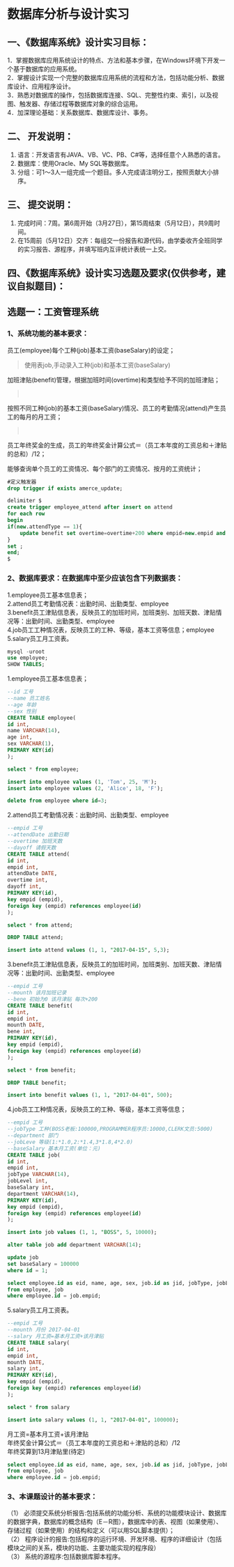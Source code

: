 # 数据库分析与设计实习
## 一、《数据库系统》设计实习目标：
1．掌握数据库应用系统设计的特点、方法和基本步骤，在Windows环境下开发一个基于数据库的应用系统。<br />
2．掌握设计实现一个完整的数据库应用系统的流程和方法，包括功能分析、数据库设计、应用程序设计。<br />
3．熟悉对数据库的操作，包括数据库连接、SQL、完整性约束、索引，以及视图、触发器、存储过程等数据库对象的综合运用。<br />
4．加深理论基础：关系数据库、数据库设计、事务。<br />

## 二、	开发说明：
1. 语言：开发语言有JAVA、VB、VC、PB、C#等，选择任意个人熟悉的语言。<br />
2. 数据库：使用Oracle、My SQL等数据库。<br />
3. 分组：可1～3人一组完成一个题目。多人完成请注明分工，按照贡献大小排序。<br />

## 三、	提交说明：
1. 完成时间：7周。第6周开始（3月27日），第15周结束（5月12日），共9周时间。<br />
2. 在15周前（5月12日）交齐：每组交一份报告和源代码，由学委收齐全班同学的实习报告、源程序，并填写班内互评统计表统一上交。<br />

## 四、《数据库系统》设计实习选题及要求(仅供参考，建议自拟题目)：

## 选题一：工资管理系统
### 1、系统功能的基本要求：<br />
员工(employee)每个工种(job)基本工资(baseSalary)的设定；<br />
>使用表job,手动录入工种(job)和基本工资(baseSalary)<br />

加班津贴(benefit)管理，根据加班时间(overtime)和类型给予不同的加班津贴；<br />
><br />
>

按照不同工种(job)的基本工资(baseSalary)情况、员工的考勤情况(attend)产生员工的每月的月工资；<br />
><br />
>

员工年终奖金的生成，员工的年终奖金计算公式＝（员工本年度的工资总和＋津贴的总和）/12；<br />
>

能够查询单个员工的工资情况、每个部门的工资情况、按月的工资统计；<br />
>

```sql
#定义触发器
drop trigger if exists amerce_update;

delimiter $
create trigger employee_attend after insert on attend
for each row
begin
if(new.attendType == 1){
    update benefit set overtime=overtime+200 where empid=new.empid and new.attendDate 
}
set ;
end;
$

```

### 2、数据库要求：在数据库中至少应该包含下列数据表：<br />
1.employee员工基本信息表；<br />
2.attend员工考勤情况表：出勤时间、出勤类型、employee<br />
3.benefit员工津贴信息表，反映员工的加班时间，加班类别、加班天数、津贴情况等：出勤时间、出勤类型、employee<br />
4.job员工工种情况表，反映员工的工种、等级，基本工资等信息；employee<br />
5.salary员工月工资表。<br />
```sql
mysql -uroot
use employee;
SHOW TABLES;
```

1.employee员工基本信息表；<br />

```sql
--id 工号
--name 员工姓名
--age 年龄
--sex 性别
CREATE TABLE employee(
id int,
name VARCHAR(14),
age int,
sex VARCHAR(1),
PRIMARY KEY(id)
);

select * from employee;

insert into employee values (1, 'Tom', 25, 'M');
insert into employee values (2, 'Alice', 18, 'F');

delete from employee where id=3;

```

2.attend员工考勤情况表：出勤时间、出勤类型、employee<br />

```sql
--empid 工号
--attendDate 出勤日期
--overtime 加班天数
--dayoff 请假天数
CREATE TABLE attend(
id int,
empid int,
attendDate DATE,
overtime int,
dayoff int,
PRIMARY KEY(id),
key empid (empid),
foreign key (empid) references employee(id)
);

select * from attend;

DROP TABLE attend;

insert into attend values (1, 1, "2017-04-15", 5,3);
```

3.benefit员工津贴信息表，反映员工的加班时间，加班类别、加班天数、津贴情况等：出勤时间、出勤类型、employee<br />

```sql
--empid 工号
--mounth 该月加班记录
--bene 初始为0 该月津贴 每次+200
CREATE TABLE benefit(
id int,
empid int,
mounth DATE,
bene int,
PRIMARY KEY(id),
key empid (empid),
foreign key (empid) references employee(id)
);

select * from benefit;

DROP TABLE benefit;

insert into benefit values (1, 1, "2017-04-01", 500);
```

4.job员工工种情况表，反映员工的工种、等级，基本工资等信息；

```sql
--empid 工号
--jobType 工种(BOSS老板:100000,PROGRAMMER程序员:10000,CLERK文员:5000)
--department 部门
--jobLeve 等级(1:*1.0,2:*1.4,3*1.8,4*2.0)
--baseSalary 基本月工资(单位：元)
CREATE TABLE job(
id int,
empid int,
jobType VARCHAR(14),
jobLevel int,
baseSalary int,
department VARCHAR(14),
PRIMARY KEY(id),
key empid (empid),
foreign key (empid) references employee(id)
);

insert into job values (1, 1, "BOSS", 5, 10000);

alter table job add department VARCHAR(14);

update job
set baseSalary = 100000
where id = 1;

select employee.id as eid, name, age, sex, job.id as jid, jobType, jobLevel, baseSalary
from employee, job
where employee.id = job.empid;
```

5.salary员工月工资表。<br />

```sql
--empid 工号
--mounth 月份 2017-04-01
--salary 月工资=基本月工资+该月津贴
CREATE TABLE salary(
id int,
empid int,
mounth DATE,
salary int,
PRIMARY KEY(id),
key empid (empid),
foreign key (empid) references employee(id)
);

select * from salary

insert into salary values (1, 1, "2017-04-01", 100000);
```

月工资=基本月工资+该月津贴<br />
年终奖金计算公式＝（员工本年度的工资总和＋津贴的总和）/12<br />
年终奖算到13月津贴里(待定)<br />

```sql
select employee.id as eid, name, age, sex, job.id as jid, jobType, jobLevel, baseSalary
from employee, job
where employee.id = job.empid;
```


### 3、本课题设计的基本要求：<br />
（1）	必须提交系统分析报告:包括系统的功能分析、系统的功能模块设计、数据库的数据字典，数据库的概念结构（E－R图），数据库中的表、视图（如果使用）、存储过程（如果使用）的结构和定义（可以用SQL脚本提供）；<br />
（2）	程序设计的报告:包括程序的运行环境、开发环境、程序的详细设计（包括模块之间的关系，模块的功能、主要功能实现的程序段）<br />
（3）	系统的源程序:包括数据库脚本程序。<br />
